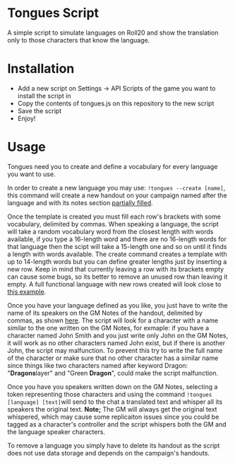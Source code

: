 # Tongues Script
A simple script to simulate languages on Roll20 and show the translation only to those characters that know the language.

# Installation
- Add a new script on Settings -> API Scripts of the game you want to install the script in
- Copy the contents of tongues.js on this repository to the new script
- Save the script
- Enjoy!

# Usage
Tongues need you to create and define a vocabulary for every language you want to use.

In order to create a new language you may use: `!tongues --create [name]`, this command will create a new handout on your campaign named after the language and with its notes section [partially filled](https://i.gyazo.com/e57c6e6b7f695a6639a905c2510479a0.png).

Once the template is created you must fill each row's brackets with some vocabulary, delimited by commas. When speaking a language, the script will take a random vocabulary word from the closest length with words available, if you type a 16-length word and there are no 16-length words for that language then the scipt will take a 15-length one and so on until it finds a length with words available. The create command creates a template with up to 14-length words but you can define greater lengths just by inserting a new row. Keep in mind that currently leaving a row with its brackets empty can cause some bugs, so its better to remove an unused row than leaving it empty.
A full functional language with new rows created will look close to [this example](https://i.gyazo.com/df00a4cd3d258c68b5e53507f912065e.png).

Once you have your language defined as you like, you just have to write the name of its speakers on the GM Notes of the handout, delimited by commas, as shown [here](https://i.gyazo.com/7100ba573e40b1f7d9878869a68fed46.png). The script will look for a character with a name similar to the one written on the GM Notes, for exmaple: if you have a character named John Smith and you just write only John on the GM Notes, it will work as no other characters named John exist, but if there is another John, the script may malfunction. To prevent this try to write the full name of the character or make sure that no other character has a similar name since things like two characters named after keyword Dragon: "**Dragons**layer" and "Green **Dragon**", could make the script malfunction.

Once you have you speakers written down on the GM Notes, selecting a token representing those characters and using the command `!tongues [language] [text]`will send to the chat a translated text and whisper all its speakers the original text.
**Note;** The GM will always get the original text whispered, which may cause some replicaiton issues since you could be tagged as a character's controller and the script whispers both the GM and the language speaker characters.

To remove a language you simply have to delete its handout as the script does not use data storage and depends on the campaign's handouts.

